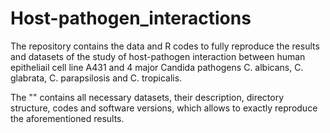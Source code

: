 # Host-pathogen_interactions

The repository contains the data and R codes to fully reproduce the results and datasets of the study of host-pathogen interaction between human epitheliail cell line A431 and 4 major Candida pathogens C. albicans, C. glabrata, C. parapsilosis and C. tropicalis.

The "" contains all necessary datasets, their description, directory structure, codes and software versions, which allows to exactly reproduce the aforementioned results.
